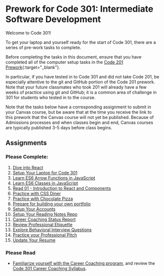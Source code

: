 # Prework for Code 301: Intermediate Software Development

Welcome to Code 301!

To get your laptop and yourself ready for the start of Code 301, there are a series of pre-work tasks to complete.

Before completing the tasks in this document, ensure that you have completed all of the computer setup tasks in the [Code 201 Prework](https://codefellows.github.io/code-201-guide/curriculum/prework/){:target="_blank"}.

In particular, if you have tested in to Code 301 and did not take Code 201, be especially attentive to the git and GitHub portion of the Code 201 prework. Note that your future classmates who took 201 will already have a few weeks of practice using git and GitHub; it is a common area of challenge in 301 for students who tested in to the course.

Note that the tasks below have a corresponding assignment to submit in your Canvas course, but be aware that at the time you receive the link to this prework that the Canvas course will not yet be published. Because of Admissions processes and when classes begin and end, Canvas courses are typically published 3-5 days before class begins.

## Assignments

### Please Complete:

1. [Dive into React](react)
1. [Setup Your Laptop for Code 301](https://codefellows.github.io/setup-guide/code-301)
1. [Learn ES6 Arrow Functions in JavaScript](arrow-functions)
1. [Learn ES6 Classes in JavaScript](classes)
1. [Read 01 - Introduction to React and Components](https://codefellows.github.io/code-301-guide/curriculum/class-01/DISCUSSION)
1. [Practice with CSS Diner](css_diner.md)
1. [Practice with Chocolate Pizza](chocolate_pizza)
1. [Prepare for building your own portfolio](portfolio_prep)
1. [Setup Your Accounts](/common_curriculum/prep_work/Setup_Your_Accounts)
1. [Setup Your Reading Notes Repo](/common_curriculum/prep_work/Setup_Readings)
1. [Career Coaching Status Report](/common_curriculum/career_coaching/301/status-report)
1. [Review Professional Etiquette](/common_curriculum/career_coaching/301/professional-etiquette)
1. [Explore Behavioral Interview Questions](/common_curriculum/career_coaching/301/behavioral-questions)
1. [Practice your Professional Pitch](/common_curriculum/career_coaching/301/professional-pitch-draft)
1. [Update Your Resume](/common_curriculum/career_coaching/301/update-your-resume)

### Please Read

- [Familiarize yourself with the Career Coaching program](/common_curriculum/career_coaching), and review the [Code 301 Career Coaching Syllabus](/common_curriculum/career_coaching/301/301-career-coaching-syllabus).
